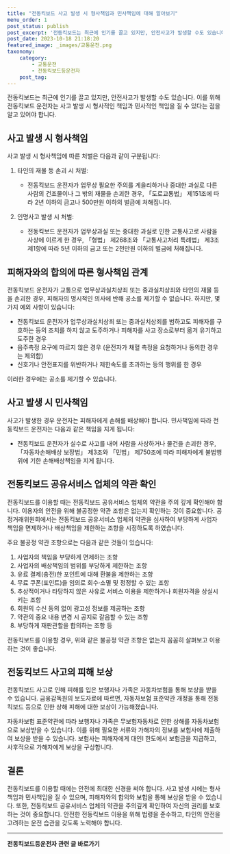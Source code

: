 ```yaml
---
title: "전동킥보드 사고 발생 시 형사책임과 민사책임에 대해 알아보기"
menu_order: 1
post_status: publish
post_excerpt: '전동킥보드는 최근에 인기를 끌고 있지만, 안전사고가 발생할 수도 있습니다. 이를 위해 전동킥보드 운전자는 사고 발생 시 형사적인 책임과 민사적인 책임을 질 수 있다는 점을 알고 있어야 합니다.'
post_date: 2023-10-18 21:18:20
featured_image: _images/교통운전.png
taxonomy:
    category:
        - 교통운전
        - 전동킥보드등운전자
    post_tag:
---
```




전동킥보드는 최근에 인기를 끌고 있지만, 안전사고가 발생할 수도 있습니다. 이를 위해 전동킥보드 운전자는 사고 발생 시 형사적인 책임과 민사적인 책임을 질 수 있다는 점을 알고 있어야 합니다. 

## 사고 발생 시 형사책임

사고 발생 시 형사책임에 따른 처벌은 다음과 같이 구분됩니다:

1. 타인의 재물 등 손괴 시 처벌:
   - 전동킥보드 운전자가 업무상 필요한 주의를 게을리하거나 중대한 과실로 다른 사람의 건조물이나 그 밖의 재물을 손괴한 경우, 「도로교통법」 제151조에 따라 2년 이하의 금고나 500만원 이하의 벌금에 처해집니다.

2. 인명사고 발생 시 처벌:
   - 전동킥보드 운전자가 업무상과실 또는 중대한 과실로 인한 교통사고로 사람을 사상에 이르게 한 경우, 「형법」 제268조와 「교통사고처리 특례법」 제3조제1항에 따라 5년 이하의 금고 또는 2천만원 이하의 벌금에 처해집니다.

## 피해자와의 합의에 따른 형사책임 관계

전동킥보드 운전자가 교통으로 업무상과실치상죄 또는 중과실치상죄와 타인의 재물 등을 손괴한 경우, 피해자의 명시적인 의사에 반해 공소를 제기할 수 없습니다. 하지만, 몇 가지 예외 사항이 있습니다:

- 전동킥보드 운전자가 업무상과실치상죄 또는 중과실치상죄를 범하고도 피해자를 구호하는 등의 조치를 하지 않고 도주하거나 피해자를 사고 장소로부터 옮겨 유기하고 도주한 경우
- 음주측정 요구에 따르지 않은 경우 (운전자가 채혈 측정을 요청하거나 동의한 경우는 제외함)
- 신호기나 안전표지를 위반하거나 제한속도를 초과하는 등의 행위를 한 경우

이러한 경우에는 공소를 제기할 수 있습니다.

## 사고 발생 시 민사책임

사고가 발생한 경우 운전자는 피해자에게 손해를 배상해야 합니다. 민사책임에 따라 전동킥보드 운전자는 다음과 같은 책임을 지게 됩니다:

- 전동킥보드 운전자가 실수로 사고를 내어 사람을 사상하거나 물건을 손괴한 경우, 「자동차손해배상 보장법」 제3조와 「민법」 제750조에 따라 피해자에게 불법행위에 기한 손해배상책임을 지게 됩니다.

## 전동킥보드 공유서비스 업체의 약관 확인

전동킥보드를 이용할 때는 전동킥보드 공유서비스 업체의 약관을 주의 깊게 확인해야 합니다. 이용자의 안전을 위해 불공정한 약관 조항은 없는지 확인하는 것이 중요합니다. 공정거래위원회에서는 전동킥보드 공유서비스 업체의 약관을 심사하여 부당하게 사업자 책임을 면제하거나 배상책임을 제한하는 조항을 시정하도록 하였습니다.

주요 불공정 약관 조항으로는 다음과 같은 것들이 있습니다:

1. 사업자의 책임을 부당하게 면제하는 조항
2. 사업자의 배상책임의 범위를 부당하게 제한하는 조항
3. 유료 결제(충전)한 포인트에 대해 환불을 제한하는 조항
4. 무료 쿠폰(포인트)을 임의로 회수·소멸 및 정정할 수 있는 조항
5. 추상적이거나 타당하지 않은 사유로 서비스 이용을 제한하거나 회원자격을 상실시키는 조항
6. 회원의 수신 동의 없이 광고성 정보를 제공하는 조항
7. 약관의 중요 내용 변경 시 공지로 갈음할 수 있는 조항
8. 부당하게 재판관할을 합의하는 조항 등

전동킥보드를 이용할 경우, 위와 같은 불공정 약관 조항은 없는지 꼼꼼히 살펴보고 이용하는 것이 좋습니다.

## 전동킥보드 사고의 피해 보상

전동킥보드 사고로 인해 피해를 입은 보행자나 가족은 자동차보험을 통해 보상을 받을 수 있습니다. 금융감독원의 보도자료에 따르면, 자동차보험 표준약관 개정을 통해 전동킥보드 등으로 인한 상해 피해에 대한 보상이 가능해졌습니다.

자동차보험 표준약관에 따라 보행자나 가족은 무보험자동차로 인한 상해를 자동차보험으로 보상받을 수 있습니다. 이를 위해 필요한 서류와 가해자의 정보를 보험사에 제출하여 보상을 받을 수 있습니다. 보험사는 피해자에게 대인Ⅰ 한도에서 보험금을 지급하고, 사후적으로 가해자에게 보상을 구상합니다.

## 결론

전동킥보드를 이용할 때에는 안전에 최대한 신경을 써야 합니다. 사고 발생 시에는 형사책임과 민사책임을 질 수 있으며, 피해자와의 합의와 보험을 통해 보상을 받을 수 있습니다. 또한, 전동킥보드 공유서비스 업체의 약관을 주의깊게 확인하여 자신의 권리를 보호하는 것이 중요합니다. 안전한 전동킥보드 이용을 위해 법령을 준수하고, 타인의 안전을 고려하는 운전 습관을 갖도록 노력해야 합니다.

<!-- wp:separator -->
<hr class="wp-block-separator has-alpha-channel-opacity"/>
<!-- /wp:separator -->

<!-- wp:group {"backgroundColor":"base","layout":{"type":"constrained"}} -->
<div class="wp-block-group has-base-background-color has-background"><!-- wp:paragraph {"align":"center","fontSize":"medium"} -->
<p class="has-text-align-center has-large-font-size"><strong>전동킥보드등운전자 관련 글 바로가기</strong></p>
<!-- /wp:paragraph -->


<!-- wp:latest-posts
{"categories":[{"id":1824,"count":19,"description":"","link":"https://uknowlaw.com/category/%ec%a0%84%eb%8f%99%ed%82%a5%eb%b3%b4%eb%93%9c%eb%93%b1%ec%9a%b4%ec%a0%84%ec%9e%90/","name":"전동킥보드등운전자","slug":"전동킥보드등운전자","taxonomy":"category","parent":0,"meta":[],"_links":{"self":[{"href":"https://uknowlaw.com/wp-json/wp/v2/categories/1824"}],"collection":[{"href":"https://uknowlaw.com/wp-json/wp/v2/categories"}],"about":[{"href":"https://uknowlaw.com/wp-json/wp/v2/taxonomies/category"}],"wp:post_type":[{"href":"https://uknowlaw.com/wp-json/wp/v2/posts?categories=1824"}],"curies":[{"name":"wp","href":"https://api.w.org/{rel}","templated":true}]}}],"postsToShow":100,"excerptLength":28,"postLayout":"grid","columns":2,"featuredImageAlign":"left","featuredImageSizeSlug":"large","fontSize":"medium"} /--></div>
<!-- /wp:group -->